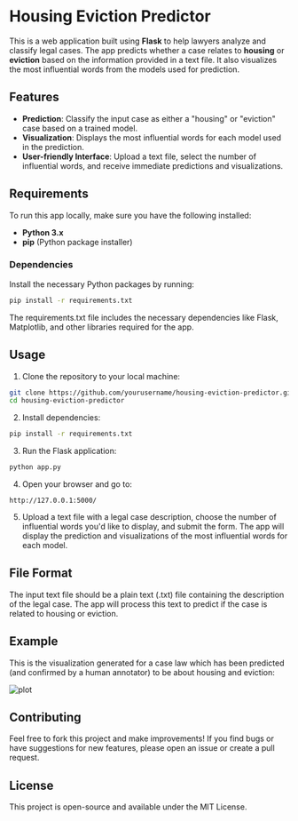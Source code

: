 # Housing Eviction Predictor

This is a web application built using **Flask** to help lawyers analyze and classify legal cases. The app predicts whether a case relates to **housing** or **eviction** based on the information provided in a text file. It also visualizes the most influential words from the models used for prediction.

## Features

- **Prediction**: Classify the input case as either a "housing" or "eviction" case based on a trained model.
- **Visualization**: Displays the most influential words for each model used in the prediction.
- **User-friendly Interface**: Upload a text file, select the number of influential words, and receive immediate predictions and visualizations.
  
## Requirements

To run this app locally, make sure you have the following installed:

- **Python 3.x**
- **pip** (Python package installer)

### Dependencies

Install the necessary Python packages by running:

```bash
pip install -r requirements.txt
```

The requirements.txt file includes the necessary dependencies like Flask, Matplotlib, and other libraries required for the app.

## Usage

1. Clone the repository to your local machine:

```bash
git clone https://github.com/yourusername/housing-eviction-predictor.git
cd housing-eviction-predictor
```
2. Install dependencies:

```bash
pip install -r requirements.txt
```

3. Run the Flask application:

```bash
python app.py
```

4. Open your browser and go to:

```arduino
http://127.0.0.1:5000/
```

5. Upload a text file with a legal case description, choose the number of influential words you'd like to display, and submit the form. The app will display the prediction and visualizations of the most influential words for each model.


## File Format

The input text file should be a plain text (.txt) file containing the description of the legal case. The app will process this text to predict if the case is related to housing or eviction.

## Example

This is the visualization generated for a case law which has been predicted (and confirmed by a human annotator) to be about housing and eviction:

![plot](./reports/plot.png)


## Contributing

Feel free to fork this project and make improvements! If you find bugs or have suggestions for new features, please open an issue or create a pull request.

## License

This project is open-source and available under the MIT License.






